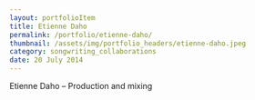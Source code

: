 ```yaml
---
layout: portfolioItem
title: Etienne Daho
permalink: /portfolio/etienne-daho/
thumbnail: /assets/img/portfolio_headers/etienne-daho.jpeg
category: songwriting_collaborations
date: 20 July 2014
---
```


Etienne Daho – Production and mixing